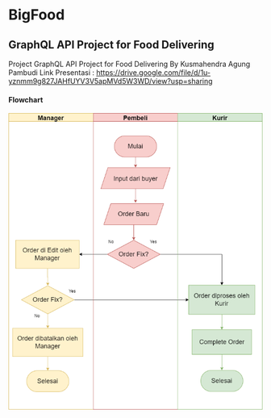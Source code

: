 # BigFood
## GraphQL API Project for Food Delivering

Project GraphQL API Project for Food Delivering By Kusmahendra Agung Pambudi
Link Presentasi : https://drive.google.com/file/d/1u-yznmm9g827JAHfUYV3V5apMVd5W3WD/view?usp=sharing
#### Flowchart
![GitHub Logo](Bigfood.png)
